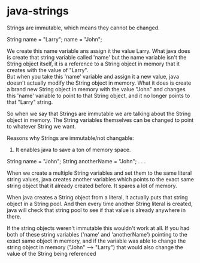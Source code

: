 # java-strings

Strings are immutable, which means they cannot be changed. 

String name = "Larry";
name = "John";

We create this name variable ans assign it the value Larry.
What java does is create that string variable called 'name' but the name variable isn't the String object itself, it is a reference to a String object in memory that it creates with the value of "Larry".  
But when you take this 'name' variable and assign it a new value, java doesn't actually modify the String object in memory. What it does is create a brand new String object in memory with the value "John" and changes this 'name' variable to point to that String object, and it no longer points to that "Larry" string. 

So when we say that Strings are immutable we are talking about the String object in memory. The String variables themselves can be changed to point to whatever String we want.

Reasons why Strings are immutable/not changable:
1. It enables java to save a ton of memory space. 

String name = "John";
String anotherName = "John";
.
.
.

When we create a multiple String variables and set them to the same literal string values, java creates another variables which points to the exact same string object that it already created before. It spares a lot of memory. 

When java creates a String object from a literal, it actually puts that string object in a String pool. And then every time another String literal is created, java will check that string pool to see if that value is already anywhere in there. 

If the string objects weren't immutable this wouldn't work at all. 
If you had both of these string variables ('name' and 'anotherName') pointing to the exact same object in memory, and if the variable was able to change the string object in memory ("John" --> "Larry") that would also change the value of the String being referenced 


